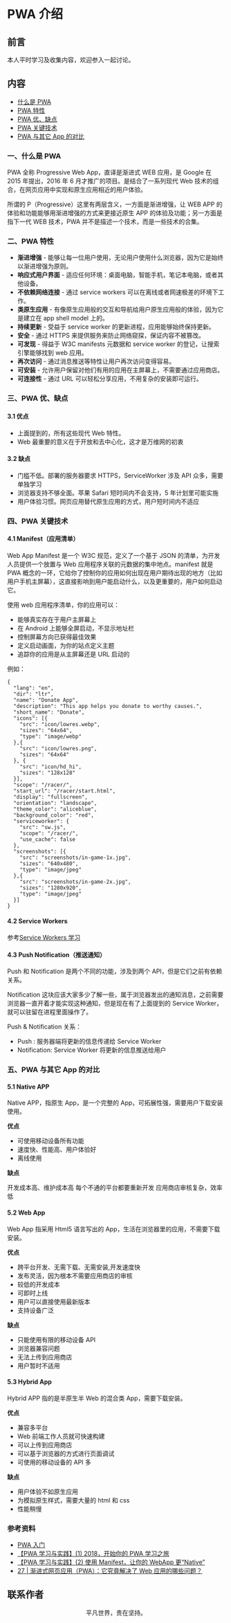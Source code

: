 # PWA 介绍

## 前言

本人平时学习及收集内容，欢迎参入一起讨论。

## 内容

- [什么是 PWA](#一、什么是-pwa)
- [PWA 特性](#二、pwa-特性)
- [PWA 优、缺点](#三、pwa-优、缺点)
- [PWA 关键技术](#四、pwa-关键技术)
- [PWA 与其它 App 的对比](#五、pwa-与其它-app-的对比)

### 一、什么是 PWA

PWA 全称 Progressive Web App，直译是渐进式 WEB 应用，是 Google 在 2015 年提出，2016 年 6 月才推广的项目。是结合了一系列现代 Web 技术的组合，在网页应用中实现和原生应用相近的用户体验。

所谓的 P（Progressive）这里有两层含义，一方面是渐进增强，让 WEB APP 的体验和功能能够用渐进增强的方式来更接近原生 APP 的体验及功能；另一方面是指下一代 WEB 技术，PWA 并不是描述一个技术，而是一些技术的合集。

### 二、PWA 特性

- **渐进增强** - 能够让每一位用户使用，无论用户使用什么浏览器，因为它是始终以渐进增强为原则。
- **响应式用户界面** - 适应任何环境：桌面电脑，智能手机，笔记本电脑，或者其他设备。
- **不依赖网络连接** - 通过 service workers 可以在离线或者网速极差的环境下工作。
- **类原生应用** - 有像原生应用般的交互和导航给用户原生应用般的体验，因为它是建立在 app shell model 上的。
- **持续更新** - 受益于 service worker 的更新进程，应用能够始终保持更新。
- **安全** - 通过 HTTPS 来提供服务来防止网络窥探，保证内容不被篡改。
- **可发现** - 得益于 W3C manifests 元数据和 service worker 的登记，让搜索引擎能够找到 web 应用。
- **再次访问** - 通过消息推送等特性让用户再次访问变得容易。
- **可安装** - 允许用户保留对他们有用的应用在主屏幕上，不需要通过应用商店。
- **可连接性** - 通过 URL 可以轻松分享应用，不用复杂的安装即可运行。

### 三、PWA 优、缺点

#### 3.1 优点

- 上面提到的，所有这些现代 Web 特性。
- Web 最重要的意义在于开放和去中心化，这才是万维网的初衷

#### 3.2 缺点

- 门槛不低。部署的服务器要求 HTTPS，ServiceWorker 涉及 API 众多，需要单独学习
- 浏览器支持不够全面。苹果 Safari 短时间内不会支持，5 年计划里可能实施
- 用户体验习惯。网页应用替代原生应用的方式，用户短时间内不适应

### 四、PWA 关键技术

#### 4.1 Manifest（应用清单）

Web App Manifest 是一个 W3C 规范，定义了一个基于 JSON 的清单，为开发人员提供一个放置与 Web 应用程序关联的元数据的集中地点。manifest 就是 PWA 概念的一环，它给你了控制你的应用如何出现在用户期待出现的地方（比如用户手机主屏幕），这直接影响到用户能启动什么，以及更重要的，用户如何启动它。

使用 web 应用程序清单，你的应用可以：

- 能够真实存在于用户主屏幕上
- 在 Android 上能够全屏启动，不显示地址栏
- 控制屏幕方向已获得最佳效果
- 定义启动画面，为你的站点定义主题
- 追踪你的应用是从主屏幕还是 URL 启动的

例如：

```
{
  "lang": "en",
  "dir": "ltr",
  "name": "Donate App",
  "description": "This app helps you donate to worthy causes.",
  "short_name": "Donate",
  "icons": [{
    "src": "icon/lowres.webp",
    "sizes": "64x64",
    "type": "image/webp"
  },{
    "src": "icon/lowres.png",
    "sizes": "64x64"
  }, {
    "src": "icon/hd_hi",
    "sizes": "128x128"
  }],
  "scope": "/racer/",
  "start_url": "/racer/start.html",
  "display": "fullscreen",
  "orientation": "landscape",
  "theme_color": "aliceblue",
  "background_color": "red",
  "serviceworker": {
    "src": "sw.js",
    "scope": "/racer/",
    "use_cache": false
  },
  "screenshots": [{
    "src": "screenshots/in-game-1x.jpg",
    "sizes": "640x480",
    "type": "image/jpeg"
  },{
    "src": "screenshots/in-game-2x.jpg",
    "sizes": "1280x920",
    "type": "image/jpeg"
  }]
}
```

#### 4.2 Service Workers

参考[Service Workers 学习](https://km.xiaowuzi.info/html5/service-workers.html)

#### 4.3 Push Notification（推送通知）

Push 和 Notification 是两个不同的功能，涉及到两个 API，但是它们之前有依赖关系。

Notification 这块应该大家多少了解一些，属于浏览器发出的通知消息，之前需要浏览器一直开着才能实现这种通知，但是现在有了上面提到的 Service Worker，就可以驻留在进程里面操作了。

Push & Notification 关系：

- Push : 服务器端将更新的信息传递给 Service Worker
- Notification: Service Worker 将更新的信息推送给用户

### 五、PWA 与其它 App 的对比

#### 5.1 Native APP

Native APP，指原生 App，是一个完整的 App，可拓展性强，需要用户下载安装使用。

**优点**

- 可使用移动设备所有功能
- 速度快、性能高、用户体验好
- 离线使用

**缺点**

开发成本高、维护成本高
每个不通的平台都要重新开发
应用商店审核复杂，效率低

#### 5.2 Web App

Web App 指采用 Html5 语言写出的 App，生活在浏览器里的应用，不需要下载安装。

**优点**

- 跨平台开发、无需下载、无需安装,开发速度快
- 发布灵活，因为根本不需要应用商店的审核
- 较低的开发成本
- 可即时上线
- 用户可以直接使用最新版本
- 支持设备广泛

**缺点**

- 只能使用有限的移动设备 API
- 浏览器兼容问题
- 无法上传到应用商店
- 用户暂时不适用

#### 5.3 Hybrid App

Hybrid APP 指的是半原生半 Web 的混合类 App，需要下载安装。

**优点**

- 兼容多平台
- Web 前端工作人员就可快速构建
- 可以上传到应用商店
- 可以基于浏览器的方式进行页面调试
- 可使用的移动设备的 API 多

**缺点**

- 用户体验不如原生应用
- 为模拟原生样式，需要大量的 html 和 css
- 性能稍慢

### 参考资料

- [PWA 入门](https://zhuanlan.zhihu.com/p/32601560)
- [【PWA 学习与实践】(1) 2018，开始你的 PWA 学习之旅](https://github.com/alienzhou/blog/issues/2)
- [【PWA 学习与实践】(2) 使用 Manifest，让你的 WebApp 更“Native”](https://github.com/alienzhou/blog/issues/3)
- [27 | 渐进式网页应用（PWA）：它究竟解决了 Web 应用的哪些问题？](https://time.geekbang.org/column/article/144983)

## 联系作者

<div align="center">
    <p>
        平凡世界，贵在坚持。
    </p>
    <img :src="$withBase('/about/contact.png')" />
</div>
